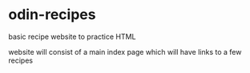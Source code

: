 # odin-recipes
basic recipe website to practice HTML

website will consist of a main index page which will have links to a few recipes

